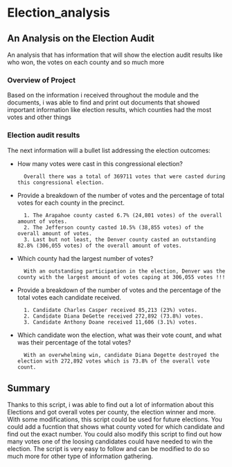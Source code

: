 # Election_analysis

## An Analysis on the Election Audit

An analysis that has information that will show the election audit results like who won, the votes on each county and so much more


### Overview of Project

Based on the information i received throughout the module and the documents, i was able to find and print out documents that showed important information like election results, which counties had the most votes and other things


### Election audit results

The next information will a bullet list addressing the election outcomes:

* How many votes were cast in this congressional election?
    
        Overall there was a total of 369711 votes that were casted during this congressional election.

* Provide a breakdown of the number of votes and the percentage of total votes for each county in the precinct.

        1. The Arapahoe county casted 6.7% (24,801 votes) of the overall amount of votes.
        2. The Jefferson county casted 10.5% (38,855 votes) of the overall amount of votes.
        3. Last but not least, the Denver county casted an outstanding 82.8% (306,055 votes) of the overall amount of votes.

* Which county had the largest number of votes?

        With an outstanding participation in the election, Denver was the county with the largest amount of votes caping at 306,055 votes !!!

* Provide a breakdown of the number of votes and the percentage of the total votes each candidate received.

        1. Candidate Charles Casper received 85,213 (23%) votes.
        2. Candidate Diana DeGette received 272,892 (73.8%) votes.
        3. Candidate Anthony Doane received 11,606 (3.1%) votes.

* Which candidate won the election, what was their vote count, and what was their percentage of the total votes?

        With an overwhelming win, candidate Diana Degette destroyed the election with 272,892 votes which is 73.8% of the overall vote count.


## Summary

Thanks to this script, i was able to find out a lot of information about this Elections and got overall votes per county, the election winner and more. With some modifications, this script could be used for future elections. You could add a fucntion that shows what county voted for which candidate and find out the exact number. You could also modify this script to find out how many votes one of the loosing candidates could have needed to win the election. The script is very easy to follow and can be modified to do so much more for other type of information gathering.

